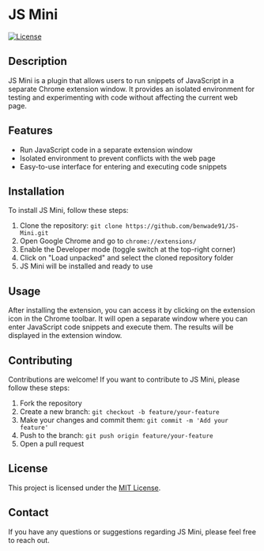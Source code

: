 # JS Mini

[![License](https://img.shields.io/badge/license-MIT-blue.svg)](LICENSE)

## Description
JS Mini is a plugin that allows users to run snippets of JavaScript in a separate Chrome extension window. It provides an isolated environment for testing and experimenting with code without affecting the current web page.

## Features
- Run JavaScript code in a separate extension window
- Isolated environment to prevent conflicts with the web page
- Easy-to-use interface for entering and executing code snippets

## Installation
To install JS Mini, follow these steps:

1. Clone the repository: `git clone https://github.com/benwade91/JS-Mini.git`
2. Open Google Chrome and go to `chrome://extensions/`
3. Enable the Developer mode (toggle switch at the top-right corner)
4. Click on "Load unpacked" and select the cloned repository folder
5. JS Mini will be installed and ready to use

## Usage
After installing the extension, you can access it by clicking on the extension icon in the Chrome toolbar. It will open a separate window where you can enter JavaScript code snippets and execute them. The results will be displayed in the extension window.

## Contributing
Contributions are welcome! If you want to contribute to JS Mini, please follow these steps:

1. Fork the repository
2. Create a new branch: `git checkout -b feature/your-feature`
3. Make your changes and commit them: `git commit -m 'Add your feature'`
4. Push to the branch: `git push origin feature/your-feature`
5. Open a pull request

## License
This project is licensed under the [MIT License](LICENSE).

## Contact
If you have any questions or suggestions regarding JS Mini, please feel free to reach out.
